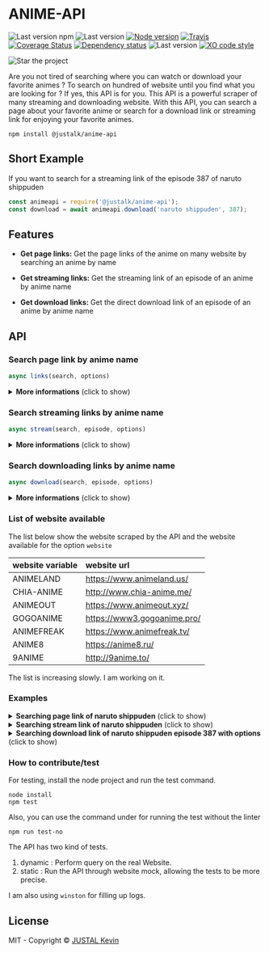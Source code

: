 # ANIME-API

![Last version npm](https://img.shields.io/npm/v/@justalk/anime-api.svg?style=flat-square)
![Last version](https://img.shields.io/github/v/tag/justalk/anime-api.svg?style=flat-square)
[![Node version](https://img.shields.io/node/v/@justalk/anime-api.svg?style=flat-square)](https://www.npmjs.com/package/@justalk/anime-api)
[![Travis](https://img.shields.io/travis/com/justalk/anime-api.svg?style=flat-square)](https://travis-ci.com/github/JustalK/anime-api)
[![Coverage Status](https://coveralls.io/repos/github/JustalK/ANIME-API/badge.svg?branch=master&style=flat-square)](https://coveralls.io/github/JustalK/anime-api?branch=master)
[![Dependency status](http://img.shields.io/david/justalk/anime-api.svg?style=flat-square)](https://david-dm.org/justalk/anime-api.svg)
![Last version](https://img.shields.io/github/license/justalk/anime-api.svg?style=flat-square)
[![XO code style](https://img.shields.io/badge/code_style-XO-5ed9c7.svg?style=flat-square)](https://github.com/xojs/xo)

![Star the project](https://img.shields.io/github/stars/justalk/anime-api?style=social)

Are you not tired of searching where you can watch or download your favorite animes ? To search on hundred of website until you find what you are looking for ? If yes, this API is for you. This API is a powerful scraper of many streaming and downloading website. With this API, you can search a page about your favorite anime or search for a download link or streaming link for enjoying your favorite animes.

`npm install @justalk/anime-api`

## Short Example

If you want to search for a streaming link of the episode 387 of naruto shippuden

```js
const animeapi = require('@justalk/anime-api');
const download = await animeapi.download('naruto shippuden', 387);
```

## Features

- **Get page links:** Get the page links of the anime on many website by searching an anime by name

- **Get streaming links:** Get the streaming link of an episode of an anime by anime name

- **Get download links:** Get the direct download link of an episode of an anime by anime name

## API

### Search page link by anime name

```js
async links(search, options)
```

<details>
  <summary><b>More informations</b> (click to show)</summary>

| name | type | description |
| :--- | :---------- | :--- |
| search | String | name of the anime searched |
| options | Object | (optionnal) List of the options |


###### Lists of optionnal options available for page links

| name of key | return type | description |
| :--- | :---------- | :--- |
| limit_per_website | Number | Limit the number of result per website |
| limit | Number | Limit the number of total result |
| website | String | Website that you wanna target, see under for the complete list |

###### Format response of `links`

| name of key | return type | description |
| :--- | :---------- | :--- |
| source | String | Name of the source |
| title | String | Complete title of the anime on the website |
| link | String | Link of the anime|
| levenshtein | Number | Difference of character from the search |

The result is order by levenshtein. The first result will be the closest from your research.

</details>

### Search streaming links by anime name

```js
async stream(search, episode, options)
```
<details>
  <summary><b>More informations</b> (click to show)</summary>

| name | type | description |
| :--- | :---------- | :--- |
| search | String | name of the anime searched |
| episode | Number | number of the episode searched |
| options | Object | (optionnal) List of the options |

###### Lists of optionnal options available for stream links

| name of key | return type | description |
| :--- | :---------- | :--- |
| limit_per_website | Number | Limit the number of result per website |

###### Format response of `stream`

| name of key | return type | description |
| :--- | :---------- | :--- |
| source | String | Name of the source |
| link | String | Link of the stream |

Only one result by source will be provided.

</details>

### Search downloading links by anime name

```js
async download(search, episode, options)
```

<details>
  <summary><b>More informations</b> (click to show)</summary>

| name | type | description |
| :--- | :---------- | :--- |
| search | String | name of the anime searched |
| episode | Number | number of the episode searched |
| options | Object | (optionnal) List of the options |

###### Lists of optionnal options available for download links

| name of key | return type | description |
| :--- | :---------- | :--- |
| limit_per_website | Number | Limit the number of result per website |

###### Format response of `download`

| name of key | return type | description |
| :--- | :---------- | :--- |
| source | String | Name of the source |
| link | String | Link of the download |

Only one result by source will be provided.

</details>

### List of website available

The list below show the website scraped by the API and the website available for the option `website`

| website variable | website url |
| :--- | :---------- |
| ANIMELAND | https://www.animeland.us/ |
| CHIA-ANIME | http://www.chia-anime.me/ |
| ANIMEOUT | https://www.animeout.xyz/ |
| GOGOANIME | https://www3.gogoanime.pro/ |
| ANIMEFREAK | https://www.animefreak.tv/ |
| ANIME8 | https://anime8.ru/ |
| 9ANIME | http://9anime.to/ |

The list is increasing slowly. I am working on it.

### Examples

<details>
  <summary><b>Searching page link of naruto shippuden</b> (click to show)</summary>

```js
const animeapi = require('@latsuj/anime-api');
const results = await animeapi.links('Naruto shippuden');
```

```js
results = [{
    source: 'ANIMELAND',
    title: 'Naruto Shippuden',
    link: 'https://www.animeland.us/dub/naruto-shippuden',
    levenshtein: 2
  },
  {
    source: 'CHIA-ANIME',
    title: 'Naruto Shippuden',
    link: 'http://www.chia-anime.me/episode/naruto%e3%83%8a%e3%83%ab%e3%83%88%e7%96%be%e9%a2%a8%e4%bc%9danime/',
    levenshtein: 7
  },
  {
    source: 'ANIMEOUT',
    title: 'Naruto Shippuden Movie 7 The Last',
    link: 'https://www.animeout.xyz/dub/naruto-shippuden-movie-7-the-last',
    levenshtein: 19
}]
```
</details>

<details>
  <summary><b>Searching stream link of naruto shippuden</b> (click to show)</summary>


```js
const animeapi = require('@justalk/anime-api');
const stream = await animeapi.stream('naruto shippuden', 387);
```

```js
results = [{
    source: 'ANIMELAND',
    link: 'https://www.animeland.us/naruto-shippuden-episode-500-english-dubbed'
  },
  {
    source: 'CHIA-ANIME',
    link: 'http://www.chia-anime.me/naruto-shippuden-episode-500-english-subbed/'
}]
```

</details>

<details>
  <summary><b>Searching download link of naruto shippuden episode 387 with options</b> (click to show)</summary>

```js
const animeapi = require('@justalk/anime-api');
const download = await animeapi.download('naruto shippuden', 387, {website: 'CHIA-ANIME'});
```

```js
results = [{
  {
    source: 'CHIA-ANIME',
    link: 'http://www.chia-anime.me/naruto-shippuuden-episode-387-english-subbed/'
}]
```

</details>

### How to contribute/test

For testing, install the node project and run the test command.

```shell
node install
npm test
```

Also, you can use the command under for running the test without the linter

```shell
npm run test-no
```

The API has two kind of tests.
1. dynamic : Perform query on the real Website.
2. static : Run the API through website mock, allowing the tests to be more precise.

I am also using `winston` for filling up logs.

## License

MIT - Copyright &copy; [JUSTAL Kevin](https://teamkd.online/)
